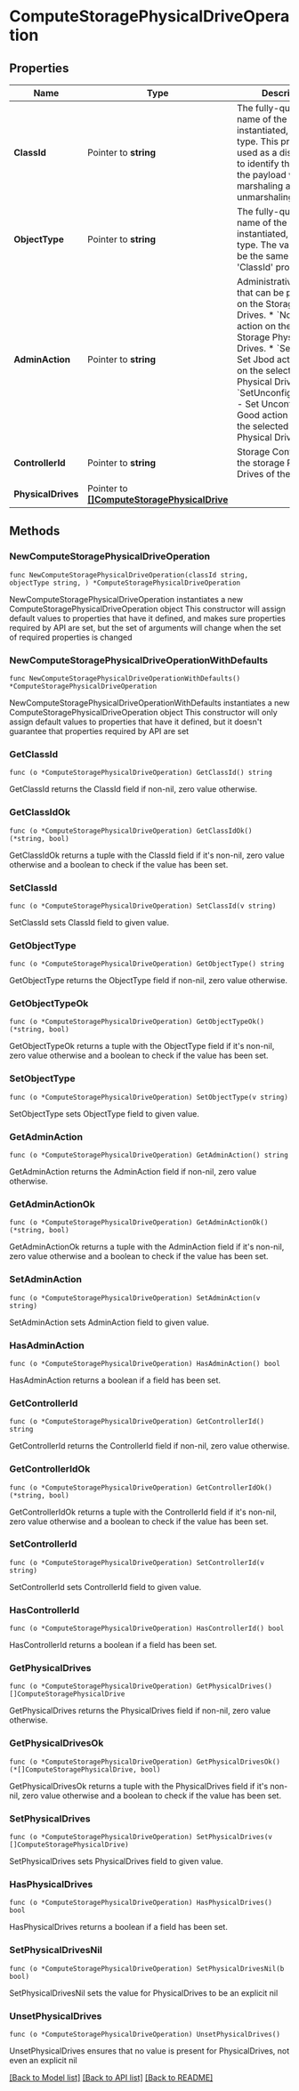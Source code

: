 # ComputeStoragePhysicalDriveOperation

## Properties

Name | Type | Description | Notes
------------ | ------------- | ------------- | -------------
**ClassId** | Pointer to **string** | The fully-qualified name of the instantiated, concrete type. This property is used as a discriminator to identify the type of the payload when marshaling and unmarshaling data. | [default to "compute.StoragePhysicalDriveOperation"]
**ObjectType** | Pointer to **string** | The fully-qualified name of the instantiated, concrete type. The value should be the same as the &#39;ClassId&#39; property. | [default to "compute.StoragePhysicalDriveOperation"]
**AdminAction** | Pointer to **string** | Administrative actions that can be performed on the Storage Physical Drives. * &#x60;None&#x60; - No action on the selected Storage Physical Drives. * &#x60;SetJbod&#x60; - Set Jbod action state on the selected Storage Physical Drives. * &#x60;SetUnconfiguredGood&#x60; - Set Unconfigured Good action state on the selected Storage Physical Drives. | [optional] [default to "None"]
**ControllerId** | Pointer to **string** | Storage Controller Id of the storage Physical Drives of the server. | [optional] 
**PhysicalDrives** | Pointer to [**[]ComputeStoragePhysicalDrive**](ComputeStoragePhysicalDrive.md) |  | [optional] 

## Methods

### NewComputeStoragePhysicalDriveOperation

`func NewComputeStoragePhysicalDriveOperation(classId string, objectType string, ) *ComputeStoragePhysicalDriveOperation`

NewComputeStoragePhysicalDriveOperation instantiates a new ComputeStoragePhysicalDriveOperation object
This constructor will assign default values to properties that have it defined,
and makes sure properties required by API are set, but the set of arguments
will change when the set of required properties is changed

### NewComputeStoragePhysicalDriveOperationWithDefaults

`func NewComputeStoragePhysicalDriveOperationWithDefaults() *ComputeStoragePhysicalDriveOperation`

NewComputeStoragePhysicalDriveOperationWithDefaults instantiates a new ComputeStoragePhysicalDriveOperation object
This constructor will only assign default values to properties that have it defined,
but it doesn't guarantee that properties required by API are set

### GetClassId

`func (o *ComputeStoragePhysicalDriveOperation) GetClassId() string`

GetClassId returns the ClassId field if non-nil, zero value otherwise.

### GetClassIdOk

`func (o *ComputeStoragePhysicalDriveOperation) GetClassIdOk() (*string, bool)`

GetClassIdOk returns a tuple with the ClassId field if it's non-nil, zero value otherwise
and a boolean to check if the value has been set.

### SetClassId

`func (o *ComputeStoragePhysicalDriveOperation) SetClassId(v string)`

SetClassId sets ClassId field to given value.


### GetObjectType

`func (o *ComputeStoragePhysicalDriveOperation) GetObjectType() string`

GetObjectType returns the ObjectType field if non-nil, zero value otherwise.

### GetObjectTypeOk

`func (o *ComputeStoragePhysicalDriveOperation) GetObjectTypeOk() (*string, bool)`

GetObjectTypeOk returns a tuple with the ObjectType field if it's non-nil, zero value otherwise
and a boolean to check if the value has been set.

### SetObjectType

`func (o *ComputeStoragePhysicalDriveOperation) SetObjectType(v string)`

SetObjectType sets ObjectType field to given value.


### GetAdminAction

`func (o *ComputeStoragePhysicalDriveOperation) GetAdminAction() string`

GetAdminAction returns the AdminAction field if non-nil, zero value otherwise.

### GetAdminActionOk

`func (o *ComputeStoragePhysicalDriveOperation) GetAdminActionOk() (*string, bool)`

GetAdminActionOk returns a tuple with the AdminAction field if it's non-nil, zero value otherwise
and a boolean to check if the value has been set.

### SetAdminAction

`func (o *ComputeStoragePhysicalDriveOperation) SetAdminAction(v string)`

SetAdminAction sets AdminAction field to given value.

### HasAdminAction

`func (o *ComputeStoragePhysicalDriveOperation) HasAdminAction() bool`

HasAdminAction returns a boolean if a field has been set.

### GetControllerId

`func (o *ComputeStoragePhysicalDriveOperation) GetControllerId() string`

GetControllerId returns the ControllerId field if non-nil, zero value otherwise.

### GetControllerIdOk

`func (o *ComputeStoragePhysicalDriveOperation) GetControllerIdOk() (*string, bool)`

GetControllerIdOk returns a tuple with the ControllerId field if it's non-nil, zero value otherwise
and a boolean to check if the value has been set.

### SetControllerId

`func (o *ComputeStoragePhysicalDriveOperation) SetControllerId(v string)`

SetControllerId sets ControllerId field to given value.

### HasControllerId

`func (o *ComputeStoragePhysicalDriveOperation) HasControllerId() bool`

HasControllerId returns a boolean if a field has been set.

### GetPhysicalDrives

`func (o *ComputeStoragePhysicalDriveOperation) GetPhysicalDrives() []ComputeStoragePhysicalDrive`

GetPhysicalDrives returns the PhysicalDrives field if non-nil, zero value otherwise.

### GetPhysicalDrivesOk

`func (o *ComputeStoragePhysicalDriveOperation) GetPhysicalDrivesOk() (*[]ComputeStoragePhysicalDrive, bool)`

GetPhysicalDrivesOk returns a tuple with the PhysicalDrives field if it's non-nil, zero value otherwise
and a boolean to check if the value has been set.

### SetPhysicalDrives

`func (o *ComputeStoragePhysicalDriveOperation) SetPhysicalDrives(v []ComputeStoragePhysicalDrive)`

SetPhysicalDrives sets PhysicalDrives field to given value.

### HasPhysicalDrives

`func (o *ComputeStoragePhysicalDriveOperation) HasPhysicalDrives() bool`

HasPhysicalDrives returns a boolean if a field has been set.

### SetPhysicalDrivesNil

`func (o *ComputeStoragePhysicalDriveOperation) SetPhysicalDrivesNil(b bool)`

 SetPhysicalDrivesNil sets the value for PhysicalDrives to be an explicit nil

### UnsetPhysicalDrives
`func (o *ComputeStoragePhysicalDriveOperation) UnsetPhysicalDrives()`

UnsetPhysicalDrives ensures that no value is present for PhysicalDrives, not even an explicit nil

[[Back to Model list]](../README.md#documentation-for-models) [[Back to API list]](../README.md#documentation-for-api-endpoints) [[Back to README]](../README.md)


